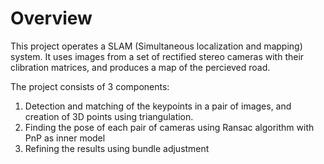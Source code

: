 # Overview
This project operates a SLAM (Simultaneous localization and mapping) system. It uses images from a set of rectified stereo cameras with their clibration matrices, and produces a map of the percieved road.

The project consists of 3 components:
1. Detection and matching of the keypoints in a pair of images, and creation of 3D points using triangulation.
2. Finding the pose of each pair of cameras using Ransac algorithm with PnP as inner model
3. Refining the results using bundle adjustment
